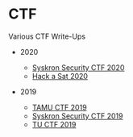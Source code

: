 # CTF
Various CTF Write-Ups

* 2020
    * [Syskron Security CTF 2020](Syskron_Security_CTF_2020/Summary.md)
    * [Hack a Sat 2020](Hack_A_Sat_2020/)

* 2019
    * [TAMU CTF 2019](TAMU_CTF_2019/README.md)
    * [Syskron Security CTF 2019](Syskron_Security_CTF_2019/Summary.md)
    * [TU CTF 2019](TU_CTF_2019/Summary.md)